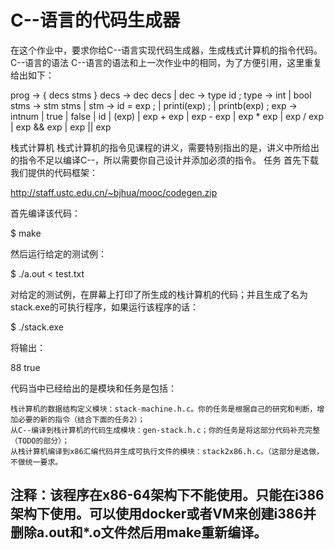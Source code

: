 # C--语言的代码生成器
在这个作业中，要求你给C--语言实现代码生成器，生成栈式计算机的指令代码。
C--语言的语法
C--语言的语法和上一次作业中的相同，为了方便引用，这里重复给出如下：

prog   -> { decs stms }
decs   -> dec decs
        |
dec    -> type id ;
type   -> int
        | bool
stms   -> stm stms
        |
stm    -> id = exp ;
        | printi(exp) ;
        | printb(exp) ;
exp    -> intnum
        | true
        | false
        | id
        | (exp)
        | exp + exp
        | exp - exp
        | exp * exp
        | exp / exp
        | exp && exp
        | exp || exp

栈式计算机
栈式计算机的指令见课程的讲义，需要特别指出的是，讲义中所给出的指令不足以编译C--，所以需要你自己设计并添加必须的指令。
任务
首先下载我们提供的代码框架：

http://staff.ustc.edu.cn/~bjhua/mooc/codegen.zip

首先编译该代码：

  $ make

然后运行给定的测试例：

  $ ./a.out < test.txt

对给定的测试例，在屏幕上打印了所生成的栈计算机的代码；并且生成了名为stack.exe的可执行程序，如果运行该程序的话：

  $ ./stack.exe

将输出：

  88
  true

代码当中已经给出的是模块和任务是包括：

    栈计算机的数据结构定义模块：stack-machine.h.c。你的任务是根据自己的研究和判断，增加必要的新的指令（结合下面的任务2）；
    从C--编译到栈计算机的代码生成模块：gen-stack.h.c；你的任务是将这部分代码补充完整（TODO的部分）；
    从栈计算机编译到x86汇编代码并生成可执行文件的模块：stack2x86.h.c。（这部分是选做，不做统一要求。


## 注释：该程序在x86-64架构下不能使用。只能在i386架构下使用。可以使用docker或者VM来创建i386并删除a.out和*.o文件然后用make重新编译。
